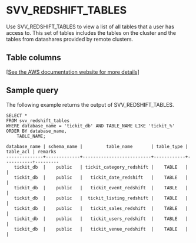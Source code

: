 # SVV\_REDSHIFT\_TABLES<a name="r_SVV_REDSHIFT_TABLES"></a>

Use SVV\_REDSHIFT\_TABLES to view a list of all tables that a user has access to\. This set of tables includes the tables on the cluster and the tables from datashares provided by remote clusters\.

## Table columns<a name="r_SVV_REDSHIFT_TABLES-table-columns"></a>

[\[See the AWS documentation website for more details\]](http://docs.aws.amazon.com/redshift/latest/dg/r_SVV_REDSHIFT_TABLES.html)

## Sample query<a name="r_SVV_REDSHIFT_TABLES-sample-query"></a>

The following example returns the output of SVV\_REDSHIFT\_TABLES\.

```
SELECT *
FROM svv_redshift_tables
WHERE database_name = 'tickit_db' AND TABLE_NAME LIKE 'tickit_%'
ORDER BY database_name,
    TABLE_NAME;

database_name | schema_name |         table_name       | table_type | table_acl | remarks
--------------+-------------+--------------------------+------------+-----------+---------
   tickit_db  |    public   | tickit_category_redshift |    TABLE   |           |
   tickit_db  |    public   |   tickit_date_redshift   |    TABLE   |           |
   tickit_db  |    public   |   tickit_event_redshift  |    TABLE   |           |
   tickit_db  |    public   |  tickit_listing_redshift |    TABLE   |           |
   tickit_db  |    public   |   tickit_sales_redshift  |    TABLE   |           |
   tickit_db  |    public   |   tickit_users_redshift  |    TABLE   |           |
   tickit_db  |    public   |   tickit_venue_redshift  |    TABLE   |           |
```